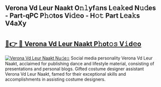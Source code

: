 ## Verona Vd Leur Naakt O𝚗𝚕yf𝚊ns L𝚎a𝚔ed N𝚞𝚍es - Part-qPC P𝚑𝚘tos Vi𝚍𝚎o - H𝚘𝚝 Part L𝚎a𝚔s V4aXy

# <h2><a href="http://kfell75.oniu.top/?m=Verona+Vd+Leur+Naakt">🔗👉 🔴 Verona Vd Leur Naakt P𝚑ot𝚘𝚜 V𝚒d𝚎o</a></h2>

[![Verona Vd Leur Naakt Nu𝚍e𝚜](https://i.imgur.com/0qMVB7G.gif)](http://kfell75.oniu.top/?m=Verona+Vd+Leur+Naakt)
Social media personality Verona Vd Leur Naakt, acclaimed for publishing dance and lifestyle material, consisting of presentations and personal blogs. Gifted costume designer assistant Verona Vd Leur Naakt, famed for their exceptional skills and accomplishments in assisting costume designers.  
